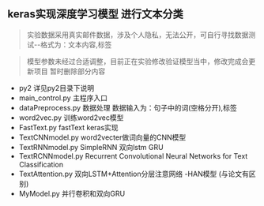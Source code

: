 ## keras实现深度学习模型 进行文本分类

> 实验数据采用真实邮件数据，涉及个人隐私，无法公开，可自行寻找数据测试--格式为：文本内容,标签

> 模型参数未经过合适调整，目前正在实验修改验证模型当中，修改完成会更新项目
> 暂时删除部分内容

- py2 详见py2目录下说明
- main_control.py 主程序入口
- dataPreprocess.py 数据处理 数据输入为：句子中的词(空格分开),标签
- word2vec.py 训练word2vec模型
- FastText.py fastText keras实现
- TextCNNmodel.py word2vecter做词向量的CNN模型 
- TextRNNmodel.py SimpleRNN 双向lstm GRU
- TextRCNNmodel.py Recurrent Convolutional Neural Networks for Text Classification
- TextAttention.py 双向LSTM+Attention分层注意网络 -HAN模型 (与论文有区别)
- MyModel.py 并行卷积和双向GRU
